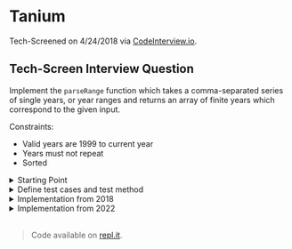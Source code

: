 # Tanium

Tech-Screened on 4/24/2018 via [CodeInterview.io](https://codeinterview.io/).

## Tech-Screen Interview Question

Implement the `parseRange` function which takes a comma-separated series of single years, or year ranges and returns an array of finite years which correspond to the given input.

Constraints:
- Valid years are 1999 to current year
- Years must not repeat
- Sorted

<details>
<summary>Starting Point</summary>
This was provided.

```javascript
// Installed npm packages: jquery underscore request express
// jade shelljs passport http sys lodash async mocha chai sinon
// sinon-chai moment connect validator restify ejs ws co when
// helmet wrench brain mustache should backbone forever debug jsdom

// Implement the parseRange function which takes a comma separated
// series of single years, or year ranges and returns an array of finite years
// which correspond to the given input.
// Constraints:
// Valid years are 1999 to current year
// Years must not repeat
// Sorted
const assert = require('assert');
const _ = require('lodash');
// _.includes(collection, value, [fromIndex=0])
// _.includes('abcd', 'bc');
// => true
```
</details>

<details>
<summary>Define test cases and test method</summary>

It is very important to understand the kind of input before writing code. Depending on the interviewer's answers, your solution might get more or less complicated. 

*Note*: Original test cases from 2018 have been augmented with new ones in 2022, and any test cases that assumed maxYear = 2018 were fixed (for 2022).

```javascript
const testCases = [
  // All Invalids
  [undefined, []],
  ['', []],
  ['. ', []],
  ['   ,  ', []],
  ['1998', []],
  ['2023', []],
  ['-1999', []],
  ['1999.5', []],
  ['NaN', []],
  ['xyz', []],
  ['2021-', []],
  ['2017 - ', []],
  [' - 2017', []],
  ['2015 - 2017 - ', []],
  [' - 2015 - 2017', []],
  ['2017 - 2015', []],
  ['1999 - 3000', []],
  ['1998, 2024', []],
  ['1998 - 2012', []],
  ['xyz - 2012', []],
  
  // Valids
  ['1999', [1999]],
  ['2017', [2017]],
  ['2015 - 2015', [2015]],
  ['2015, 2014, 2010', [2010, 2014, 2015]],
  ['2002-2005, 2002-2005, 2002 - 2005', [2002, 2003, 2004, 2005]],
  ['1999-2003', [1999, 2000, 2001, 2002, 2003]],
  ['1999, 2002-2005, 2007', [1999, 2002, 2003, 2004, 2005, 2007]],
  
  // Mixed inputs
  ['1998, 2020', [2020]],
  ['1999 , 2000,    , 2008', [1999, 2000, 2008]],
  ['1999, 3000', [1999]],
  ['1980-2003,2000 -2002, 0,2019 - 2023, 2022, 2019-2018, 2017-2017', [2000,2001,2002,2017,2022]],  
];

function test(testFunc) {
    for (let i = 0; i < testCases.length; i += 1 ) {
      const tc = testCases[i];
      const input = tc[0];
      const expected = tc[1];
      const actual = testFunc(input);
      
      const passed = Array.isArray(actual) && expected.length === actual.length && expected.every((e, i) => actual.indexOf(e) === i);
      if (passed) {
        console.log(`${i}: Passed.`);  
      } else {
        console.error(`${i}: Failed, returned ${JSON.stringify(actual)}`);  
      }
    }
}
```
</details>


<details>
<summary>Implementation from 2018</summary>
This was the actual solution I came up with during the interview.

```javascript
'use strict';

function filterInt(value) {
    // Based on https://developer.mozilla.org/en-US/docs/Web/JavaScript/Reference/Global_Objects/parseInt

    if (/^(\-|\+)?([0-9]+|Infinity)$/.test(value)) {
        return Number(value);
    }
    return NaN;
}

function parseRange(rangeStr) {
    if (!rangeStr) {
        return [];
    }

    let splitDash = (text) => text.split('-').map(i => i.trim());
    let splitComma = (text) => text.split(',').filter(i => i && i.trim() !== '').map(i => i.trim());

    let tokens = splitComma(rangeStr);

    let results = new Set();

    const minYear = 1999;
    let maxYear = (new Date()).getFullYear();
    let checkRange = (value) => (value >= minYear && value <= maxYear);

    tokens.forEach(t => {

        // Handle ranges indicated by the presence of a dash
        if (t.indexOf('-') >= 0) {
            let range = splitDash(t);
            if (range.length !== 2) {
                return;
            }

            let first = filterInt(range[0]);
            let second = filterInt(range[1]);


            if (!checkRange(first) || !checkRange(second)) {
                // We need the range to be valid
                return;
            }

            for (let i = first; i <= second; i++) {
                results.add(i);
            }

        } else {

            let value = filterInt(t);

            if (checkRange(value)) {
                results.add(value);
            }
        }
    });

    return Array.from(results).sort();
}

test(parseRange);
```
</details>

<details>
<summary>Implementation from 2022</summary>
I redid it for practice.

```javascript
'use strict';

const minYear = 1999;
const maxYear = new Date().getFullYear();

function isValid(text) {
  const num = Number(text);
  return text === '' || !Number.isNaN(num) && Number.parseInt(text) === num;
}

function parseRange2(csvText) {
    const minYear = 1999;    
    const maxYear = new Date().getFullYear();
    
  if (!csvText) {
    return [];
  }
  const set = new Set();
  
  csvText.split(',').forEach(e => {    
    const pair = e.split('-').map(i => i.trim());
    
    if (pair.length > 2 || pair.some(i => !isValid(i))) {
      return;
    }
    let start = pair[0];
    let end = pair.length === 2 ? pair[1] : start;
    
    if (!isValid(start) || !isValid(end)) {
      return;
    }
    start = Number(start);
    end = Number(end);
    if (start > end || start < minYear || end > maxYear) {
      return;
    }
    
    for (let year = start; year <= end; year += 1) {
      set.add(year);
    }     
  });
  
  return Array.from(set).sort();
}

test(parseRange2);
```
</details>

<br>

> Code available on [repl.it](https://replit.com/@leventoz/InputParseForYearRanges#index.js).